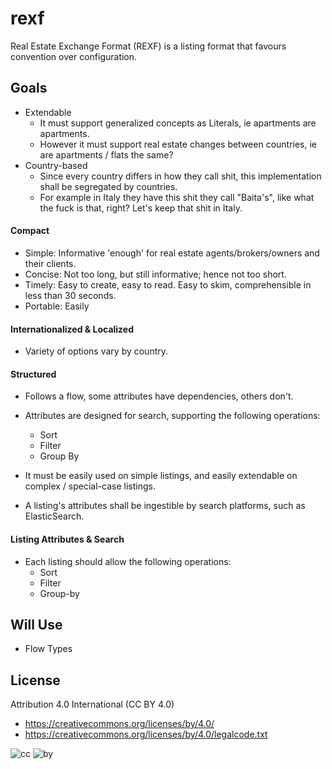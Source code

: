# rexf
Real Estate Exchange Format (REXF) is a listing format that favours convention over configuration.

## Goals

* Extendable
  * It must support generalized concepts as Literals, ie apartments are apartments.
  * However it must support real estate changes between countries, ie are apartments / flats the same?
* Country-based
  * Since every country differs in how they call shit, this implementation shall be segregated by countries.
  * For example in Italy they have this shit they call "Baita's", like what the fuck is that, right? Let's keep that shit in Italy.

#### Compact

* Simple: Informative 'enough' for real estate agents/brokers/owners and their clients.
* Concise: Not too long, but still informative; hence not too short. 
* Timely: Easy to create, easy to read. Easy to skim, comprehensible in less than 30 seconds.
* Portable: Easily 

#### Internationalized & Localized

* Variety of options vary by country.

#### Structured

* Follows a flow, some attributes have dependencies, others don't.
* Attributes are designed for search, supporting the following operations:
  * Sort
  * Filter
  * Group By

* It must be easily used on simple listings, and easily extendable on complex / special-case listings.
* A listing's attributes shall be ingestible by search platforms, such as ElasticSearch.

#### Listing Attributes & Search

* Each listing should allow the following operations:
  * Sort
  * Filter
  * Group-by

## Will Use
* Flow Types

## License

Attribution 4.0 International (CC BY 4.0)

* https://creativecommons.org/licenses/by/4.0/
* https://creativecommons.org/licenses/by/4.0/legalcode.txt

![cc](https://creativecommons.org/images/deed/cc_blue_x2.png) ![by](https://creativecommons.org/images/deed/attribution_icon_blue_x2.png)
